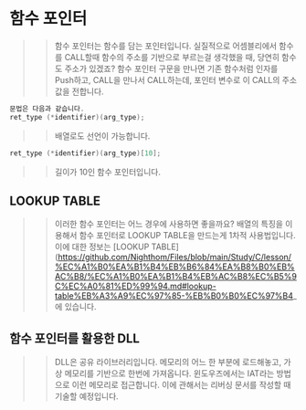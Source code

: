 # 함수 포인터

>> 함수 포인터는 함수를 담는 포인터입니다.
>> 실질적으로 어셈블리에서 함수를 CALL할때
>> 함수의 주소를 기반으로 부르는걸 생각했을 때,
>> 당연히 함수도 주소가 있겠죠?
>> 함수 포인터 구문을 만나면 기존 함수처럼 
>> 인자를 Push하고, CALL을 만나서 CALL하는데,
>> 포인터 변수로 이 CALL의 주소값을 전합니다.

```C
문법은 다음과 같습니다.
ret_type (*identifier)(arg_type);
```
>> 배열로도 선언이 가능합니다.
```C
ret_type (*identifier)(arg_type)[10];
```
>> 길이가 10인 함수 포인터입니다.

## LOOKUP TABLE
>> 이러한 함수 포인터는 어느 경우에 사용하면 좋을까요?
>> 배열의 특징을 이용해서 함수 포인터로 LOOKUP TABLE을
>> 만드는게 1차적 사용법입니다.
>> 이에 대한 정보는 [LOOKUP TABLE](https://github.com/Nighthom/Files/blob/main/Study/C/lesson/%EC%A1%B0%EA%B1%B4%EB%B6%84%EA%B8%B0%EB%AC%B8/%EC%A1%B0%EA%B1%B4%EB%AC%B8%EC%B5%9C%EC%A0%81%ED%99%94.md#lookup-table%EB%A3%A9%EC%97%85-%EB%B0%B0%EC%97%B4_
>> 에 있습니다.

## 함수 포인터를 활용한 DLL
>> DLL은 공유 라이브러리입니다.
>> 메모리의 어느 한 부분에 로드해놓고,
>> 가상 메모리를 기반으로 한번에 가져옵니다.
>> 윈도우즈에서는 IAT라는 방법으로 
>> 이런 메모리로 접근합니다.
>> 이에 관해서는 리버싱 문서를 작성할 때 기술할 예정입니다.
